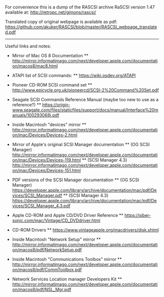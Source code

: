 For convenience this is a dump of the RASCSI archive RaSCSI version 1.47 available at:
http://retropc.net/gimons/rascsi/

Translated copy of original webpage is available as pdf:
https://github.com/akuker/RASCSI/blob/master/RASCSI_webpage_translated.pdf


---------------------------------
Useful links and notes:
* Mirror of Mac OS 8 Documentation
** http://mirror.informatimago.com/next/developer.apple.com/documentation/macos8/mac8.html


* ATAPI list of SCSI commands:
** https://wiki.osdev.org/ATAPI
* Pioneer CD-ROM SCSI command set
** http://www.epicycle.org.uk/pioneercd/SCSI-2%20Command%20Set.pdf
* Seagate SCSI Commands Reference Manual (maybe too new to use as a reference?)
** https://origin-www.seagate.com/files/staticfiles/support/docs/manual/Interface%20manuals/100293068j.pdf

* Inside Macintosh "devices" mirror
** http://mirror.informatimago.com/next/developer.apple.com/documentation/mac/Devices/Devices-2.html
* Mirror of Apple's original SCSI Manager documentation
** (OG SCSI Manager) http://mirror.informatimago.com/next/developer.apple.com/documentation/mac/Devices/Devices-119.html
** (SCSI Manager 4.3) http://mirror.informatimago.com/next/developer.apple.com/documentation/mac/Devices/Devices-151.html
* PDF versions of the SCSI Manager documentation
** (OG SCSI Manager)  https://developer.apple.com/library/archive/documentation/mac/pdf/Devices/SCSI_Manager.pdf
** (SCSI Manager 4.3)  https://developer.apple.com/library/archive/documentation/mac/pdf/Devices/SCSI_Manager_4.3.pdf
* Apple CD-ROM and Apple CD/DVD Driver Reference
** https://siber-sonic.com/mac/Vintage/CD_DVDdriver.html
* CD-ROM Drivers
** https://www.vintageapple.org/macdrivers/disk.shtml

* Inside Macintosh "Network Setup" mirror
** http://mirror.informatimago.com/next/developer.apple.com/documentation/macos8/pdf/NetworkSetup.pdf
* Inside Macintosh "Communications Toolbox" mirror
** http://mirror.informatimago.com/next/developer.apple.com/documentation/macos8/pdf/CommToolbox.pdf
* Network Services Location manager Developers Kit
** http://mirror.informatimago.com/next/developer.apple.com/documentation/macos8/pdf/NSL_Mgr.pdf